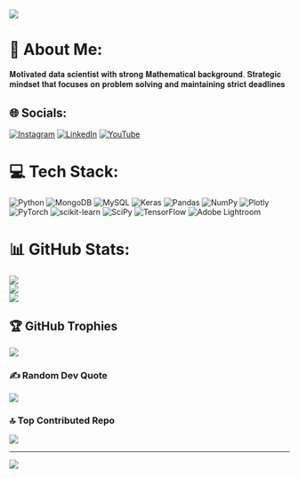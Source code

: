 <h1>
  <img src="https://www.polyu.edu.hk/its/-/media/department/its/events/2022/1/20220127-event-deep-learning-with-python_afternoon.gif">
</h1>


# 💫 About Me:
𝐌𝐨𝐭𝐢𝐯𝐚𝐭𝐞𝐝 𝐝𝐚𝐭𝐚 𝐬𝐜𝐢𝐞𝐧𝐭𝐢𝐬𝐭 𝐰𝐢𝐭𝐡 𝐬𝐭𝐫𝐨𝐧𝐠 𝐌𝐚𝐭𝐡𝐞𝐦𝐚𝐭𝐢𝐜𝐚𝐥 𝐛𝐚𝐜𝐤𝐠𝐫𝐨𝐮𝐧𝐝. 𝐒𝐭𝐫𝐚𝐭𝐞𝐠𝐢𝐜 𝐦𝐢𝐧𝐝𝐬𝐞𝐭 𝐭𝐡𝐚𝐭 𝐟𝐨𝐜𝐮𝐬𝐞𝐬 𝐨𝐧 𝐩𝐫𝐨𝐛𝐥𝐞𝐦 𝐬𝐨𝐥𝐯𝐢𝐧𝐠 𝐚𝐧𝐝 𝐦𝐚𝐢𝐧𝐭𝐚𝐢𝐧𝐢𝐧𝐠 𝐬𝐭𝐫𝐢𝐜𝐭 𝐝𝐞𝐚𝐝𝐥𝐢𝐧𝐞𝐬


## 🌐 Socials:
[![Instagram](https://img.shields.io/badge/Instagram-%23E4405F.svg?logo=Instagram&logoColor=white)](https://instagram.com/amyydv) [![LinkedIn](https://img.shields.io/badge/LinkedIn-%230077B5.svg?logo=linkedin&logoColor=white)](https://linkedin.com/in/inkedin.com/in/amit-singh-yadav-b9238a1b1/) [![YouTube](https://img.shields.io/badge/YouTube-%23FF0000.svg?logo=YouTube&logoColor=white)](https://youtube.com/@https://www.youtube.com/c/Amyydv) 

# 💻 Tech Stack:
![Python](https://img.shields.io/badge/python-3670A0?style=plastic&logo=python&logoColor=ffdd54) ![MongoDB](https://img.shields.io/badge/MongoDB-%234ea94b.svg?style=plastic&logo=mongodb&logoColor=white) ![MySQL](https://img.shields.io/badge/mysql-%2300f.svg?style=plastic&logo=mysql&logoColor=white) ![Keras](https://img.shields.io/badge/Keras-%23D00000.svg?style=plastic&logo=Keras&logoColor=white) ![Pandas](https://img.shields.io/badge/pandas-%23150458.svg?style=plastic&logo=pandas&logoColor=white) ![NumPy](https://img.shields.io/badge/numpy-%23013243.svg?style=plastic&logo=numpy&logoColor=white) ![Plotly](https://img.shields.io/badge/Plotly-%233F4F75.svg?style=plastic&logo=plotly&logoColor=white) ![PyTorch](https://img.shields.io/badge/PyTorch-%23EE4C2C.svg?style=plastic&logo=PyTorch&logoColor=white) ![scikit-learn](https://img.shields.io/badge/scikit--learn-%23F7931E.svg?style=plastic&logo=scikit-learn&logoColor=white) ![SciPy](https://img.shields.io/badge/SciPy-%230C55A5.svg?style=plastic&logo=scipy&logoColor=%white) ![TensorFlow](https://img.shields.io/badge/TensorFlow-%23FF6F00.svg?style=plastic&logo=TensorFlow&logoColor=white) ![Adobe Lightroom](https://img.shields.io/badge/Adobe%20Lightroom-31A8FF.svg?style=plastic&logo=Adobe%20Lightroom&logoColor=white)
# 📊 GitHub Stats:
![](https://github-readme-stats.vercel.app/api?username=amyydv&theme=vue&hide_border=true&include_all_commits=false&count_private=false)<br/>
![](https://github-readme-streak-stats.herokuapp.com/?user=amyydv&theme=vue&hide_border=true)<br/>
![](https://github-readme-stats.vercel.app/api/top-langs/?username=amyydv&theme=vue&hide_border=true&include_all_commits=false&count_private=false&layout=compact)

## 🏆 GitHub Trophies
![](https://github-profile-trophy.vercel.app/?username=amyydv&theme=matrix&no-frame=true&no-bg=true&margin-w=4)

### ✍️ Random Dev Quote
![](https://quotes-github-readme.vercel.app/api?type=horizontal&theme=radical)

### 🔝 Top Contributed Repo
![](https://github-contributor-stats.vercel.app/api?username=amyydv&limit=5&theme=oldie&combine_all_yearly_contributions=true)

---
[![](https://visitcount.itsvg.in/api?id=amyydv&icon=4&color=4)](https://visitcount.itsvg.in)

<!-- Proudly created with GPRM ( https://gprm.itsvg.in ) -->
